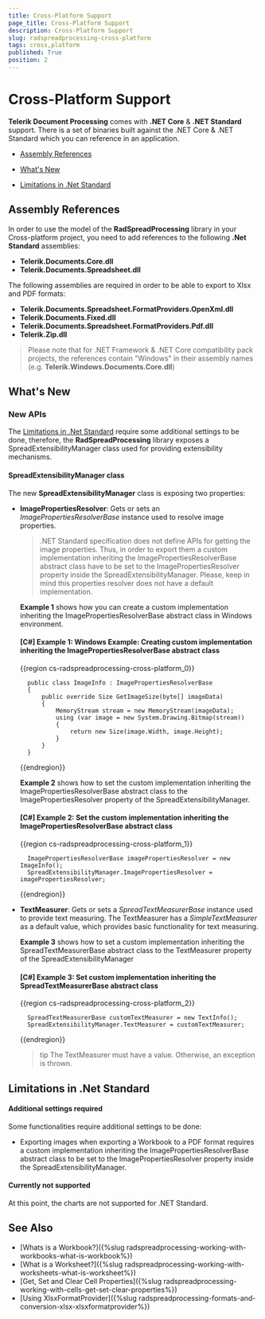```yaml
---
title: Cross-Platform Support
page_title: Cross-Platform Support
description: Cross-Platform Support
slug: radspreadprocessing-cross-platform
tags: cross,platform
published: True
position: 2
---
```


# Cross-Platform Support

**Telerik Document Processing** comes with **.NET Core** & **.NET Standard** support. There is a set of binaries built against the .NET Core & .NET Standard which you can reference in an application.
* [Assembly References](#assembly-references)

* [What's New](#whats-new)

* [Limitations in .Net Standard](#limitations-in-net-standard)

## Assembly References

In order to use the model of the **RadSpreadProcessing** library in your Cross-platform project, you need to add references to the following **.Net Standard** assemblies:

* **Telerik.Documents.Core.dll**
* **Telerik.Documents.Spreadsheet.dll**

The following assemblies are required in order to be able to export to Xlsx and PDF formats:

* **Telerik.Documents.Spreadsheet.FormatProviders.OpenXml.dll**
* **Telerik.Documents.Fixed.dll**
* **Telerik.Documents.Spreadsheet.FormatProviders.Pdf.dll**
* **Telerik.Zip.dll**

> Please note that for .NET Framework & .NET Core compatibility pack projects, the references contain "Windows" in their assembly names (e.g. **Telerik.Windows.Documents.Core.dll**)

## What's New

### New APIs

The [Limitations in .Net Standard](#limitations-in-net-standard) require some additional settings to be done, therefore, the **RadSpreadProcessing** library exposes a SpreadExtensibilityManager class used for providing extensibility mechanisms.

#### SpreadExtensibilityManager class

The new **SpreadExtensibilityManager** class is exposing two properties:

* **ImagePropertiesResolver**: Gets or sets an *ImagePropertiesResolverBase* instance used to resolve image properties.

    > .NET Standard specification does not define APIs for getting the image properties. Thus, in order to export them a custom implementation inheriting the ImagePropertiesResolverBase abstract class have to be set to the ImagePropertiesResolver property inside the SpreadExtensibilityManager. Please, keep in mind this properties resolver does not have a default implementation.

    **Example 1** shows how you can create a custom implementation inheriting the ImagePropertiesResolverBase abstract class in Windows environment.

    #### **[C#] Example 1: Windows Example: Creating custom implementation inheriting the ImagePropertiesResolverBase abstract class**
    {{region cs-radspreadprocessing-cross-platform_0}}

        public class ImageInfo : ImagePropertiesResolverBase
        {
            public override Size GetImageSize(byte[] imageData)
            {
                MemoryStream stream = new MemoryStream(imageData);
                using (var image = new System.Drawing.Bitmap(stream))
                {
                    return new Size(image.Width, image.Height);
                }
            }
        }
    {{endregion}}

    **Example 2** shows how to set the custom implementation inheriting the ImagePropertiesResolverBase abstract class to the ImagePropertiesResolver property of the SpreadExtensibilityManager.

    #### **[C#] Example 2: Set the custom implementation inheriting the ImagePropertiesResolverBase abstract class**
    {{region cs-radspreadprocessing-cross-platform_1}}

        ImagePropertiesResolverBase imagePropertiesResolver = new ImageInfo();
        SpreadExtensibilityManager.ImagePropertiesResolver = imagePropertiesResolver;
    {{endregion}}

* **TextMeasurer**: Gets or sets a *SpreadTextMeasurerBase* instance used to provide text measuring. The TextMeasurer has a *SimpleTextMeasurer* as a default value, which provides basic functionality for text measuring.

    **Example 3** shows how to set a custom implementation inheriting the SpreadTextMeasurerBase abstract class to the TextMeasurer property of the SpreadExtensibilityManager

    #### **[C#] Example 3: Set custom implementation inheriting the SpreadTextMeasurerBase abstract class**
    {{region cs-radspreadprocessing-cross-platform_2}}

        SpreadTextMeasurerBase customTextMeasurer = new TextInfo();
        SpreadExtensibilityManager.TextMeasurer = customTextMeasurer;
    {{endregion}}
    
    >tip The TextMeasurer must have a value. Otherwise, an exception is thrown.

## Limitations in .Net Standard

#### Additional settings required

Some functionalities require additional settings to be done:
* Exporting images when exporting a Workbook to a PDF format requires a custom implementation inheriting the ImagePropertiesResolverBase abstract class to be set to the ImagePropertiesResolver property inside the SpreadExtensibilityManager.

#### Currently not supported
At this point, the charts are not supported for .NET Standard.

## See Also

 * [Whats is a Workbook?]({%slug radspreadprocessing-working-with-workbooks-what-is-workbook%})
 * [What is a Worksheet?]({%slug radspreadprocessing-working-with-worksheets-what-is-worksheet%})
 * [Get, Set and Clear Cell Properties]({%slug radspreadprocessing-working-with-cells-get-set-clear-properties%})
 * [Using XlsxFormatProvider]({%slug radspreadprocessing-formats-and-conversion-xlsx-xlsxformatprovider%})
